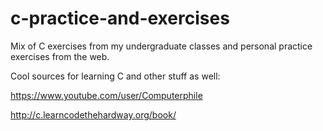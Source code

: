 # c-practice-and-exercises
Mix of C exercises from my undergraduate classes and personal practice exercises from the web.

Cool sources for learning C and other stuff as well:

https://www.youtube.com/user/Computerphile

http://c.learncodethehardway.org/book/
